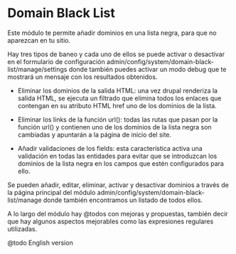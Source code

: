 # Domain Black List

Este módulo te permite añadir dominios en una lista negra, para que no
aparezcan en tu sitio.

Hay tres tipos de baneo y cada uno de ellos se puede activar o desactivar en el
formulario de configuración admin/config/system/domain-black-list/manage/settings
donde también puedes activar un modo debug que te mostrará un mensaje con los
resultados obtenidos.

- Eliminar los dominios de la salida HTML: una vez drupal renderiza la salida
HTML, se ejecuta un filtrado que elimina todos los enlaces <a> que contengan en
su atributo HTML href uno de los dominios de la lista.

- Eliminar los links de la función url(): todas las rutas que pasan por la función
url() y contienen uno de los dominios de la lista negra son cambiadas y apuntarán
a la página de inicio del site.

- Añadir validaciones de los fields: esta característica activa una validación en
todas las entidades para evitar que se introduzcan los dominios de la lista negra
en los campos que estén configurados para ello.

Se pueden añadir, editar, eliminar, activar y desactivar dominios a través de la
página principal del módulo admin/config/system/domain-black-list/manage
donde también encontramos un listado de todos ellos.


A lo largo del módulo hay @todos con mejoras y propuestas, también decir que hay
algunos aspectos mejorables como las expresiones regulares utilizadas.

@todo English version